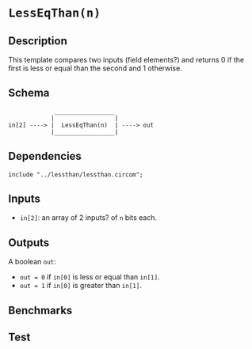 # `LessEqThan(n)` 

## Description

This template compares two inputs (field elements?) and returns 0 if the first is less or equal than the second and 1 otherwise.

## Schema

```
             _________________     
            |                 |
in[2] ----> |  LessEqThan(n)  | ----> out
            |_________________|     
```

## Dependencies

```
include "../lessthan/lessthan.circom";
``` 

## Inputs

-  `in[2]`: an array of 2 inputs? of `n` bits each.

## Outputs

A boolean `out`:
- `out = 0` if `in[0]` is less or equal than `in[1]`.
- `out = 1` if `in[0]` is greater than `in[1]`.

## Benchmarks 

## Test